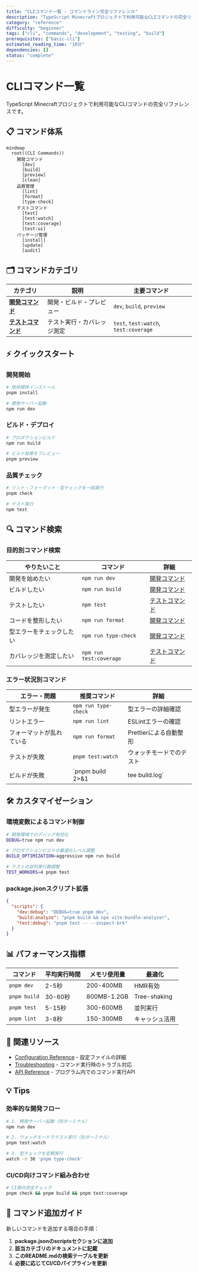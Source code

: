 ```yaml
---
title: "CLIコマンド一覧 - コマンドライン完全リファレンス"
description: "TypeScript Minecraftプロジェクトで利用可能なCLIコマンドの完全リファレンス。開発、テスト、ビルド、デプロイ関連コマンド。"
category: "reference"
difficulty: "beginner"
tags: ["cli", "commands", "development", "testing", "build"]
prerequisites: ["basic-cli"]
estimated_reading_time: "10分"
dependencies: []
status: "complete"
---
```


# CLIコマンド一覧

TypeScript Minecraftプロジェクトで利用可能なCLIコマンドの完全リファレンスです。

## 📋 コマンド体系

```mermaid
mindmap
  root((CLI Commands))
    開発コマンド
      [dev]
      [build]
      [preview]
      [clean]
    品質管理
      [lint]
      [format]
      [type-check]
    テストコマンド
      [test]
      [test:watch]
      [test:coverage]
      [test:ui]
    パッケージ管理
      [install]
      [update]
      [audit]
```

## 🗂️ コマンドカテゴリ

| カテゴリ | 説明 | 主要コマンド |
|---------|------|-------------|
| [**開発コマンド**](./development-commands.md) | 開発・ビルド・プレビュー | `dev`, `build`, `preview` |
| [**テストコマンド**](./testing-commands.md) | テスト実行・カバレッジ測定 | `test`, `test:watch`, `test:coverage` |

## ⚡ クイックスタート

### 開発開始
```bash
# 依存関係インストール
pnpm install

# 開発サーバー起動
npm run dev
```

### ビルド・デプロイ
```bash
# プロダクションビルド
npm run build

# ビルド結果をプレビュー
pnpm preview
```

### 品質チェック
```bash
# リント・フォーマット・型チェックを一括実行
pnpm check

# テスト実行
npm test
```

## 🔍 コマンド検索

### 目的別コマンド検索

| やりたいこと | コマンド | 詳細 |
|-------------|---------|------|
| 開発を始めたい | `npm run dev` | [開発コマンド](./development-commands.md#dev) |
| ビルドしたい | `npm run build` | [開発コマンド](./development-commands.md#build) |
| テストしたい | `npm test` | [テストコマンド](./testing-commands.md#test) |
| コードを整形したい | `npm run format` | [開発コマンド](./development-commands.md#format) |
| 型エラーをチェックしたい | `npm run type-check` | [開発コマンド](./development-commands.md#type-check) |
| カバレッジを測定したい | `npm run test:coverage` | [テストコマンド](./testing-commands.md#test-coverage) |

### エラー状況別コマンド

| エラー・問題 | 推奨コマンド | 詳細 |
|-------------|-------------|------|
| 型エラーが発生 | `npm run type-check` | 型エラーの詳細確認 |
| リントエラー | `npm run lint` | ESLintエラーの確認 |
| フォーマットが乱れている | `npm run format` | Prettierによる自動整形 |
| テストが失敗 | `pnpm test:watch` | ウォッチモードでのテスト |
| ビルドが失敗 | `pnpm build 2>&1 | tee build.log` | ビルドログの保存 |

## 🛠️ カスタマイゼーション

### 環境変数によるコマンド制御

```bash
# 開発環境でのデバッグ有効化
DEBUG=true npm run dev

# プロダクションビルドの最適化レベル調整
BUILD_OPTIMIZATION=aggressive npm run build

# テストの並列実行数調整
TEST_WORKERS=4 pnpm test
```

### package.jsonスクリプト拡張

```json
{
  "scripts": {
    "dev:debug": "DEBUG=true pnpm dev",
    "build:analyze": "pnpm build && npx vite-bundle-analyzer",
    "test:debug": "pnpm test -- --inspect-brk"
  }
}
```

## 📊 パフォーマンス指標

| コマンド | 平均実行時間 | メモリ使用量 | 最適化 |
|---------|-------------|-------------|--------|
| `pnpm dev` | 2-5秒 | 200-400MB | HMR有効 |
| `pnpm build` | 30-60秒 | 800MB-1.2GB | Tree-shaking |
| `pnpm test` | 5-15秒 | 300-600MB | 並列実行 |
| `pnpm lint` | 3-8秒 | 150-300MB | キャッシュ活用 |

## 🔗 関連リソース

- [Configuration Reference](../configuration/README.md) - 設定ファイルの詳細
- [Troubleshooting](../troubleshooting/README.md) - コマンド実行時のトラブル対応
- [API Reference](../api-reference/README.md) - プログラム内でのコマンド実行API

## 💡 Tips

### 効率的な開発フロー
```bash
# 1. 開発サーバー起動（別ターミナル）
npm run dev

# 2. ウォッチモードでテスト実行（別ターミナル）
pnpm test:watch

# 3. 型チェックを定期実行
watch -n 30 'pnpm type-check'
```

### CI/CD向けコマンド組み合わせ
```bash
# CI用の完全チェック
pnpm check && pnpm build && pnpm test:coverage
```

## 📝 コマンド追加ガイド

新しいコマンドを追加する場合の手順：

1. **package.jsonのscriptsセクションに追加**
2. **該当カテゴリのドキュメントに記載**
3. **このREADME.mdの検索テーブルを更新**
4. **必要に応じてCI/CDパイプラインを更新**